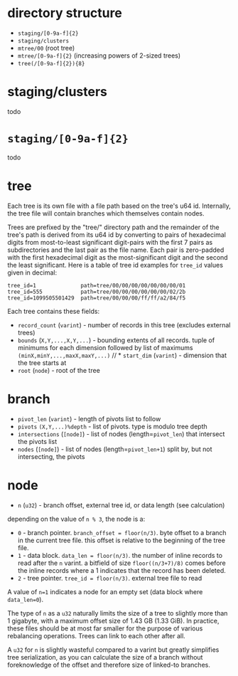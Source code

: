 # directory structure

* `staging/[0-9a-f]{2}`
* `staging/clusters`
* `mtree/00` (root tree)
* `mtree/[0-9a-f]{2}` (increasing powers of 2-sized trees)
* `tree(/[0-9a-f]{2}){8}`

# staging/clusters

todo

# `staging/[0-9a-f]{2}`

todo

# tree

Each tree is its own file with a file path based on the tree's u64 id. Internally, the tree file
will contain branches which themselves contain nodes.

Trees are prefixed by the "tree/" directory path and the remainder of the tree's path is derived
from its u64 id by converting to pairs of hexadecimal digits from most-to-least significant
digit-pairs with the first 7 pairs as subdirectories and the last pair as the file name. Each pair
is zero-padded with the first hexadecimal digit as the most-significant digit and the second the
least significant. Here is a table of tree id examples for `tree_id` values given in decimal:

```
tree_id=1              path=tree/00/00/00/00/00/00/00/01
tree_id=555            path=tree/00/00/00/00/00/00/02/2b
tree_id=1099505501429  path=tree/00/00/00/ff/ff/a2/84/f5
```

Each tree contains these fields:

* `record_count` (`varint`) - number of records in this tree (excludes external trees)
* `bounds` (`X,Y,...,X,Y,...`) - bounding extents of all records. tuple of minimums for each
  dimension followed by list of maximums `(minX,minY,...,maxX,maxY,...)`
// * `start_dim` (`varint`) - dimension that the tree starts at
* `root` (`node`) - root of the tree

# branch

* `pivot_len` (`varint`) - length of pivots list to follow
* `pivots` `(X,Y,...)%depth` - list of pivots. type is modulo tree depth
* `intersections` (`[node]`) - list of nodes (length=`pivot_len`) that intersect the pivots list
* `nodes` (`[node]`) - list of nodes (length=`pivot_len+1`) split by, but not intersecting, the
  pivots

# node

* `n` (`u32`) - branch offset, external tree id, or data length (see calculation)

depending on the value of `n % 3`, the node is a:

* `0` - branch pointer. `branch_offset = floor(n/3)`.
  byte offset to a branch in the current tree file.
  this offset is relative to the beginning of the tree file.
* `1` - data block. `data_len = floor(n/3)`.
  the number of inline records to read after the `n` varint.
  a bitfield of size `floor((n/3+7)/8)` comes before the inline records where a 1 indicates that the
  record has been deleted.
* `2` - tree pointer. `tree_id = floor(n/3)`.
  external tree file to read

A value of `n=1` indicates a node for an empty set (data block where `data_len=0`).

The type of `n` as a `u32` naturally limits the size of a tree to slightly more than 1 gigabyte,
with a maximum offset size of 1.43 GB (1.33 GiB). In practice, these files should be at most far
smaller for the purpose of various rebalancing operations. Trees can link to each other after all.

A `u32` for `n` is slightly wasteful compared to a varint but greatly simplifies tree serialization,
as you can calculate the size of a branch without foreknowledge of the offset and therefore size of
linked-to branches.

